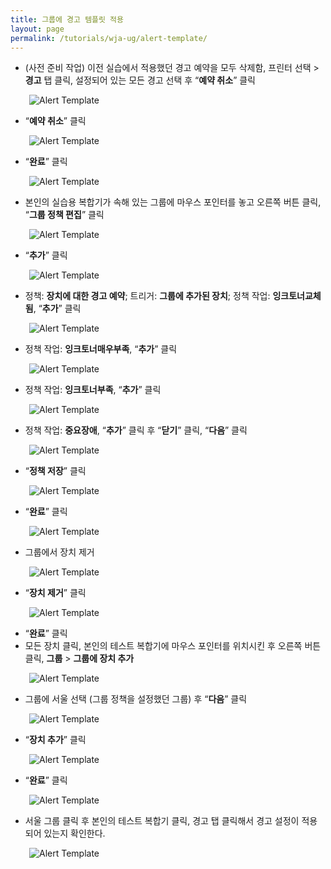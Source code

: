 ```yaml
---
title: 그룹에 경고 템플릿 적용
layout: page
permalink: /tutorials/wja-ug/alert-template/
---
```

  * (사전 준비 작업) 이전 실습에서 적용했던 경고 예약을 모두 삭제함, 프린터 선택 > **경고** 탭 클릭, 설정되어 있는 모든 경고 선택 후 “**예약 취소**” 클릭

<p style="padding-left: 30px;">
  <img class="alignnone size-full wp-image-867" src="http://i0.wp.com/hpidemo.net/wp-content/uploads/2016/04/1.png?fit=902%2C303" alt="Alert Template" srcset="http://i0.wp.com/hpidemo.net/wp-content/uploads/2016/04/1.png?w=902 902w, http://i0.wp.com/hpidemo.net/wp-content/uploads/2016/04/1.png?resize=300%2C101 300w, http://i0.wp.com/hpidemo.net/wp-content/uploads/2016/04/1.png?resize=768%2C258 768w" sizes="(max-width: 902px) 100vw, 902px" data-recalc-dims="1" />
</p>

  * “**예약 취소**” 클릭

<p style="padding-left: 30px;">
  <img class="alignnone size-full wp-image-868" src="http://i0.wp.com/hpidemo.net/wp-content/uploads/2016/04/2.png?fit=654%2C482" alt="Alert Template" srcset="http://i0.wp.com/hpidemo.net/wp-content/uploads/2016/04/2.png?w=654 654w, http://i0.wp.com/hpidemo.net/wp-content/uploads/2016/04/2.png?resize=300%2C221 300w" sizes="(max-width: 654px) 100vw, 654px" data-recalc-dims="1" />
</p>

  * &#8220;**완료**&#8221; 클릭

<p style="padding-left: 30px;">
  <img class="alignnone size-full wp-image-869" src="http://i2.wp.com/hpidemo.net/wp-content/uploads/2016/04/3.png?fit=654%2C482" alt="Alert Template" srcset="http://i2.wp.com/hpidemo.net/wp-content/uploads/2016/04/3.png?w=654 654w, http://i2.wp.com/hpidemo.net/wp-content/uploads/2016/04/3.png?resize=300%2C221 300w" sizes="(max-width: 654px) 100vw, 654px" data-recalc-dims="1" />
</p>

  * 본인의 실습용 복합기가 속해 있는 그룹에 마우스 포인터를 놓고 오른쪽 버튼 클릭, “**그룹 정책 편집**” 클릭

<p style="padding-left: 30px;">
  <img class="alignnone size-full wp-image-852" src="http://i0.wp.com/hpidemo.net/wp-content/uploads/2016/04/4.png?fit=576%2C414" alt="Alert Template" srcset="http://i0.wp.com/hpidemo.net/wp-content/uploads/2016/04/4.png?w=576 576w, http://i0.wp.com/hpidemo.net/wp-content/uploads/2016/04/4.png?resize=300%2C216 300w" sizes="(max-width: 576px) 100vw, 576px" data-recalc-dims="1" />
</p>

  * &#8220;**추가**&#8221; 클릭

<p style="padding-left: 30px;">
  <img class="alignnone size-full wp-image-853" src="http://i0.wp.com/hpidemo.net/wp-content/uploads/2016/04/5.png?fit=682%2C471" alt="Alert Template" srcset="http://i0.wp.com/hpidemo.net/wp-content/uploads/2016/04/5.png?w=682 682w, http://i0.wp.com/hpidemo.net/wp-content/uploads/2016/04/5.png?resize=300%2C207 300w" sizes="(max-width: 682px) 100vw, 682px" data-recalc-dims="1" />
</p>

  * 정책: **장치에 대한 경고 예약**; 트리거: **그룹에 추가된 장치**; 정책 작업: **잉크토너교체됨**, “**추가**” 클릭

<p style="padding-left: 30px;">
  <img class="alignnone size-full wp-image-854" src="http://i2.wp.com/hpidemo.net/wp-content/uploads/2016/04/6.png?fit=460%2C194" alt="Alert Template" srcset="http://i2.wp.com/hpidemo.net/wp-content/uploads/2016/04/6.png?w=460 460w, http://i2.wp.com/hpidemo.net/wp-content/uploads/2016/04/6.png?resize=300%2C127 300w" sizes="(max-width: 460px) 100vw, 460px" data-recalc-dims="1" />
</p>

  * 정책 작업: **잉크토너매우부족**, “**추가**” 클릭

<p style="padding-left: 30px;">
  <img class="alignnone size-full wp-image-855" src="http://i1.wp.com/hpidemo.net/wp-content/uploads/2016/04/7.png?fit=460%2C194" alt="Alert Template" srcset="http://i1.wp.com/hpidemo.net/wp-content/uploads/2016/04/7.png?w=460 460w, http://i1.wp.com/hpidemo.net/wp-content/uploads/2016/04/7.png?resize=300%2C127 300w" sizes="(max-width: 460px) 100vw, 460px" data-recalc-dims="1" />
</p>

  * 정책 작업: **잉크토너부족**, “**추가**” 클릭

<p style="padding-left: 30px;">
  <img class="alignnone size-full wp-image-856" src="http://i1.wp.com/hpidemo.net/wp-content/uploads/2016/04/8.png?fit=460%2C194" alt="Alert Template" srcset="http://i1.wp.com/hpidemo.net/wp-content/uploads/2016/04/8.png?w=460 460w, http://i1.wp.com/hpidemo.net/wp-content/uploads/2016/04/8.png?resize=300%2C127 300w" sizes="(max-width: 460px) 100vw, 460px" data-recalc-dims="1" />
</p>

  * 정책 작업: **중요장애**, “**추가**” 클릭 후 “**닫기**” 클릭, “**다음**” 클릭

<p style="padding-left: 30px;">
  <img class="alignnone size-full wp-image-857" src="http://i0.wp.com/hpidemo.net/wp-content/uploads/2016/04/11.png?fit=682%2C471" alt="Alert Template" srcset="http://i0.wp.com/hpidemo.net/wp-content/uploads/2016/04/11.png?w=682 682w, http://i0.wp.com/hpidemo.net/wp-content/uploads/2016/04/11.png?resize=300%2C207 300w" sizes="(max-width: 682px) 100vw, 682px" data-recalc-dims="1" />
</p>

  * &#8220;**정책 저장**&#8221; 클릭

<p style="padding-left: 30px;">
  <img class="alignnone size-full wp-image-858" src="http://i0.wp.com/hpidemo.net/wp-content/uploads/2016/04/12.png?fit=682%2C471" alt="Alert Template" srcset="http://i0.wp.com/hpidemo.net/wp-content/uploads/2016/04/12.png?w=682 682w, http://i0.wp.com/hpidemo.net/wp-content/uploads/2016/04/12.png?resize=300%2C207 300w" sizes="(max-width: 682px) 100vw, 682px" data-recalc-dims="1" />
</p>

  * &#8220;**완료**&#8221; 클릭

<p style="padding-left: 30px;">
  <img class="alignnone size-full wp-image-859" src="http://i2.wp.com/hpidemo.net/wp-content/uploads/2016/04/13.png?fit=682%2C471" alt="Alert Template" srcset="http://i2.wp.com/hpidemo.net/wp-content/uploads/2016/04/13.png?w=682 682w, http://i2.wp.com/hpidemo.net/wp-content/uploads/2016/04/13.png?resize=300%2C207 300w" sizes="(max-width: 682px) 100vw, 682px" data-recalc-dims="1" />
</p>

  * 그룹에서 장치 제거

<p style="padding-left: 30px;">
  <img class="alignnone size-full wp-image-860" src="http://i0.wp.com/hpidemo.net/wp-content/uploads/2016/04/14.png?fit=638%2C418" alt="Alert Template" srcset="http://i0.wp.com/hpidemo.net/wp-content/uploads/2016/04/14.png?w=638 638w, http://i0.wp.com/hpidemo.net/wp-content/uploads/2016/04/14.png?resize=300%2C197 300w" sizes="(max-width: 638px) 100vw, 638px" data-recalc-dims="1" />
</p>

  * &#8220;**장치 제거**&#8221; 클릭

<p style="padding-left: 30px;">
  <img class="alignnone size-full wp-image-861" src="http://i0.wp.com/hpidemo.net/wp-content/uploads/2016/04/15.png?fit=623%2C437" alt="Alert Template" srcset="http://i0.wp.com/hpidemo.net/wp-content/uploads/2016/04/15.png?w=623 623w, http://i0.wp.com/hpidemo.net/wp-content/uploads/2016/04/15.png?resize=300%2C210 300w" sizes="(max-width: 623px) 100vw, 623px" data-recalc-dims="1" />
</p>

  * &#8220;**완료**&#8221; 클릭
  * 모든 장치 클릭, 본인의 테스트 복합기에 마우스 포인터를 위치시킨 후 오른쪽 버튼 클릭, **그룹** > **그룹에 장치 추가**

<p style="padding-left: 30px;">
  <img class="alignnone size-full wp-image-862" src="http://i2.wp.com/hpidemo.net/wp-content/uploads/2016/04/17.png?fit=730%2C352" alt="Alert Template" srcset="http://i2.wp.com/hpidemo.net/wp-content/uploads/2016/04/17.png?w=730 730w, http://i2.wp.com/hpidemo.net/wp-content/uploads/2016/04/17.png?resize=300%2C145 300w" sizes="(max-width: 730px) 100vw, 730px" data-recalc-dims="1" />
</p>

  * 그룹에 서울 선택 (그룹 정책을 설정했던 그룹) 후 “**다음**” 클릭

<p style="padding-left: 30px;">
  <img class="alignnone size-full wp-image-863" src="http://i2.wp.com/hpidemo.net/wp-content/uploads/2016/04/18.png?fit=623%2C437" alt="Alert Template" srcset="http://i2.wp.com/hpidemo.net/wp-content/uploads/2016/04/18.png?w=623 623w, http://i2.wp.com/hpidemo.net/wp-content/uploads/2016/04/18.png?resize=300%2C210 300w" sizes="(max-width: 623px) 100vw, 623px" data-recalc-dims="1" />
</p>

  * “**장치 추가**” 클릭

<p style="padding-left: 30px;">
  <img class="alignnone size-full wp-image-864" src="http://i1.wp.com/hpidemo.net/wp-content/uploads/2016/04/19.png?fit=623%2C437" alt="Alert Template" srcset="http://i1.wp.com/hpidemo.net/wp-content/uploads/2016/04/19.png?w=623 623w, http://i1.wp.com/hpidemo.net/wp-content/uploads/2016/04/19.png?resize=300%2C210 300w" sizes="(max-width: 623px) 100vw, 623px" data-recalc-dims="1" />
</p>

  * &#8220;**완료**&#8221; 클릭

<p style="padding-left: 30px;">
  <img class="alignnone size-full wp-image-865" src="http://i1.wp.com/hpidemo.net/wp-content/uploads/2016/04/20.png?fit=623%2C437" alt="Alert Template" srcset="http://i1.wp.com/hpidemo.net/wp-content/uploads/2016/04/20.png?w=623 623w, http://i1.wp.com/hpidemo.net/wp-content/uploads/2016/04/20.png?resize=300%2C210 300w" sizes="(max-width: 623px) 100vw, 623px" data-recalc-dims="1" />
</p>

  * 서울 그룹 클릭 후 본인의 테스트 복합기 클릭, 경고 탭 클릭해서 경고 설정이 적용되어 있는지 확인한다.

<p style="padding-left: 30px;">
  <img class="alignnone size-full wp-image-866" src="http://i2.wp.com/hpidemo.net/wp-content/uploads/2016/04/21.png?fit=888%2C157" alt="Alert Template" srcset="http://i2.wp.com/hpidemo.net/wp-content/uploads/2016/04/21.png?w=888 888w, http://i2.wp.com/hpidemo.net/wp-content/uploads/2016/04/21.png?resize=300%2C53 300w, http://i2.wp.com/hpidemo.net/wp-content/uploads/2016/04/21.png?resize=768%2C136 768w" sizes="(max-width: 888px) 100vw, 888px" data-recalc-dims="1" />
</p>